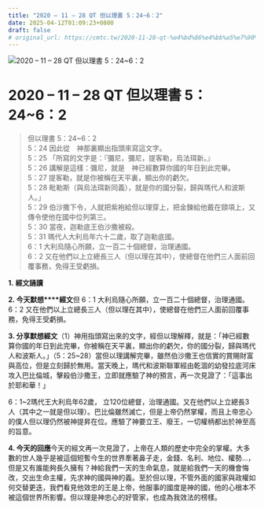 ```yaml
---
title: "2020 – 11 – 28 QT 但以理書 5：24~6：2"
date: 2025-04-12T01:09:23+0800
draft: false
# original_url: https://cmtc.tw/2020-11-28-qt-%e4%bd%86%e4%bb%a5%e7%90%86%e6%9b%b8-5%ef%bc%9a246%ef%bc%9a2
---
```


![2020 – 11 – 28 QT 但以理書 5：24~6：2](/images/qt.jpg   "2020 – 11 – 28 QT 但以理書 5：24~6：2")

# 2020 – 11 – 28 QT 但以理書 5：24~6：2

> 但以理書 5：24~6：2  
> 5：24 因此從　神那裏顯出指頭來寫這文字。  
> 5：25 「所寫的文字是：『彌尼，彌尼，提客勒，烏法珥新。』  
> 5：26 講解是這樣：彌尼，就是　神已經數算你國的年日到此完畢。  
> 5：27 提客勒，就是你被稱在天平裏，顯出你的虧欠。  
> 5：28 毗勒斯（與烏法珥新同義），就是你的國分裂，歸與瑪代人和波斯人。」  
> 5：29 伯沙撒下令，人就把紫袍給但以理穿上，把金鍊給他戴在頸項上，又傳令使他在國中位列第三。  
> 5：30 當夜，迦勒底王伯沙撒被殺。  
> 5：31 瑪代人大利烏年六十二歲，取了迦勒底國。  
> 6：1 大利烏隨心所願，立一百二十個總督，治理通國。  
> 6：2 又在他們以上立總長三人（但以理在其中），使總督在他們三人面前回覆事務，免得王受虧損。

**1.** **經文誦讀**

**2. 今天默想****經文**但 6：1 大利烏隨心所願，立一百二十個總督，治理通國。  
6：2 又在他們以上立總長三人（但以理在其中），使總督在他們三人面前回覆事務，免得王受虧損。

**3. 分享默想經文**（1）神用指頭寫出來的文字，經但以理解釋，就是：「神已經數算你國的年日到此完畢，你被稱在天平裏，顯出你的虧欠，你的國分裂，歸與瑪代人和波斯人。」（5：25~28）當但以理講解完畢，雖然伯沙撒王也信實的賞賜財富與高位，但是立刻歸於無用。當天晚上，瑪代和波斯聯軍經由乾涸的幼發拉底河床攻入巴比倫城，擊殺伯沙撒王，立即就應驗了神的預言，再一次見證了：「這事出於耶和華！」

6：1~2瑪代王大利烏年62歲， 立120位總督，治理通國。又在他們以上立總長3人（其中之一就是但以理）。巴比倫雖然滅亡，但是上帝仍然掌權，而且上帝忠心的僕人但以理仍然被神提昇在位。應驗了神要立王、廢王，一切權柄都出於神至高的旨意。

**4. 今天的回應**今天的經文再一次見證了，上帝在人類的歷史中完全的掌權。大多數的世人幾乎是被這個短暫今生的世界牽著鼻子走，金錢、名利、地位、權勢…，但是又有誰能夠長久擁有？神給我們一天的生命氣息，就是給我們一天的機會悔改，交出生命主權，先求神的國與神的義。至於但以理，不管外面的國家與政權如何交替更迭，我們看見他效忠的王是上帝，他服事的國度是神的國，他的心根本不被這個世界所影響。但以理是神忠心的好管家，也成為我效法的榜樣。